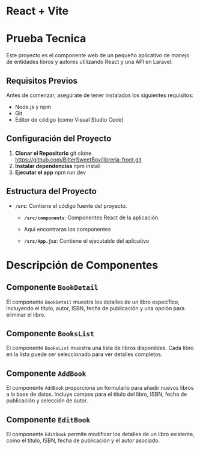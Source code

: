 # React + Vite
# Prueba Tecnica

Este proyecto es el componente web de un pequeño aplicativo de manejo de entidades libros y autores utilizando React y una API en Laravel.

## Requisitos Previos

Antes de comenzar, asegúrate de tener instalados los siguientes requisitos:

- Node.js y npm
- Git
- Editor de código (como Visual Studio Code)

## Configuración del Proyecto

1. **Clonar el Repositorio**
   git clone https://github.com/BitterSweetBoy/libreria-front.git
2. **Instalar dependencias**
   npm install
3. **Ejecutar el app**
   npm run dev
   
## Estructura del Proyecto
  
- **`/src`**: Contiene el código fuente del proyecto.
  
  - **`/src/components`**: Componentes React de la aplicación.
  - Aquí encontraras los componentes
  
  - **`/src/App.jsx`**: Contiene el ejecutable del aplicativo

# Descripción de Componentes

## Componente `BookDetail`

El componente `BookDetail` muestra los detalles de un libro específico, incluyendo el título, autor, ISBN, fecha de publicación y una opción para eliminar el libro.

## Componente `BooksList`

El componente `BooksList` muestra una lista de libros disponibles. Cada libro en la lista puede ser seleccionado para ver detalles completos.

## Componente `AddBook`

El componente `AddBook` proporciona un formulario para añadir nuevos libros a la base de datos. Incluye campos para el título del libro, ISBN, fecha de publicación y selección de autor.

## Componente `EditBook`

El componente `EditBook` permite modificar los detalles de un libro existente, como el título, ISBN, fecha de publicación y el autor asociado.
